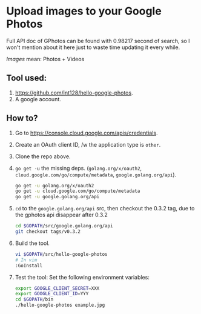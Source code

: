 # Upload images to your Google Photos

Full API doc of GPhotos can be found with 0.98217 second of search, so I won't mention about it here just to waste time updating it every while.

_Images_ mean: Photos + Videos

## Tool used:

1. https://github.com/int128/hello-google-photos.
1. A google account.

## How to?

1. Go to https://console.cloud.google.com/apis/credentials.
1. Create an OAuth client ID, /w the application type is `other`.
1. Clone the repo above.
1. `go get -u` the missing deps. (`golang.org/x/oauth2`, `cloud.google.com/go/compute/metadata`, `google.golang.org/api`).
   ```bash
   go get -u golang.org/x/oauth2
   go get -u cloud.google.com/go/compute/metadata
   go get -u google.golang.org/api
   ```
1. `cd` to the `google.golang.org/api` src, then checkout the 0.3.2 tag, due to the gphotos api disappear after 0.3.2

   ```bash
   cd $GOPATH/src/google.golang.org/api
   git checkout tags/v0.3.2
   ```

1. Build the tool.

   ```bash
   vi $GOPATH/src/hello-google-photos
   # In vim
   :GoInstall
   ```

1. Test the tool: Set the following environment variables:

   ```bash
   export GOOGLE_CLIENT_SECRET=XXX
   export GOOGLE_CLIENT_ID=YYY
   cd $GOPATH/bin
   ./hello-google-photos example.jpg
   ```
